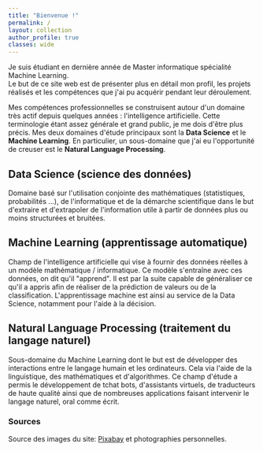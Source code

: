 ```yaml
---
title: "Bienvenue !"
permalink: /
layout: collection
author_profile: true
classes: wide
---
```


Je suis étudiant en dernière année de Master informatique spécialité Machine Learning.  
Le but de ce site web est de présenter plus en détail mon profil, les projets réalisés et les compétences que j'ai pu acquérir pendant leur déroulement.  

Mes compétences professionnelles se construisent autour d'un domaine très actif depuis quelques années : l'intelligence artificielle. Cette terminologie étant assez générale et grand public, je me dois d'être plus précis. Mes deux domaines d'étude principaux sont la **Data Science** et le **Machine Learning**. En particulier, un sous-domaine que j'ai eu l'opportunité de creuser est le **Natural Language Processing**.

## Data Science (science des données)
Domaine basé sur l'utilisation conjointe des mathématiques (statistiques, probabilités ...), de l'informatique et de la démarche scientifique dans le but d'extraire et d'extrapoler de l'information utile à partir de données plus ou moins structurées et bruitées.

## Machine Learning (apprentissage automatique)
Champ de l'intelligence artificielle qui vise à fournir des données réelles à un modèle mathématique / informatique. Ce modèle s'entraîne avec ces données, on dit qu'il "apprend". Il est par la suite capable de généraliser ce qu'il a appris afin de réaliser de la prédiction de valeurs ou de la classification. L'apprentissage machine est ainsi au service de la Data Science, notamment pour l'aide à la décision.

## Natural Language Processing (traitement du langage naturel)
Sous-domaine du Machine Learning dont le but est de développer des interactions entre le langage humain et les ordinateurs. Cela via l'aide de la linguistique, des mathématiques et d'algorithmes. Ce champ d'étude a permis le développement de tchat bots, d'assistants virtuels, de traducteurs de haute qualité ainsi que de nombreuses applications faisant intervenir le langage naturel, oral comme écrit. 
  
   
### Sources
Source des images du site: [Pixabay](https://pixabay.com) et photographies personnelles.